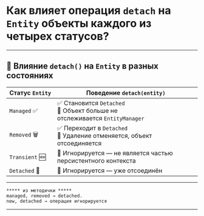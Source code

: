 # Как влияет операция `detach` на `Entity` объекты каждого из четырех статусов?

---
## 🔌 Влияние `detach()` на `Entity` в разных состояниях

|**Статус** `Entity`|**Поведение** `detach(entity)`|
|---|---|
|`Managed` ✅|✅ Становится `Detached`  <br>🔄 Объект больше не отслеживается `EntityManager`|
|`Removed` 🗑|✅ Переходит в `Detached`  <br>🔁 Удаление отменяется, объект отсоединяется|
|`Transient` 🆕|🔁 Игнорируется — не является частью персистентного контекста|
|`Detached` 🔌|🔁 Игнорируется — уже отсоединён|

---

```
***** из методички *****
managed, removed → detached.
new, detached → операция игнорируется
```

---

